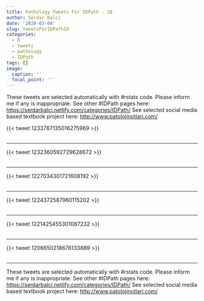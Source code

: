 ```yaml
---
title: Pathology Tweets For IDPath - 10
author: Serdar Balci
date: '2020-03-04'
slug: tweetsForIDPath10
categories:
  - R
  - tweets
  - pathology
  - IDPath
tags: []
image:
  caption: ''
  focal_point: ''
---
```



These tweets are selected automatically with #rstats code. Please inform me if any is inappropriate.
See other #IDPath pages here: https://serdarbalci.netlify.com/categories/IDPath/ 
See selected social media based textbook project here: http://www.patolojinotlari.com/

{{< tweet 1233787135016275969 >}}
<br>
<br>
<hr>
{{< tweet 1232360592729628672 >}}
<br>
<br>
<hr>
{{< tweet 1227034301721608192 >}}
<br>
<br>
<hr>
{{< tweet 1224372587960115202 >}}
<br>
<br>
<hr>
{{< tweet 1221425455301087232 >}}
<br>
<br>
<hr>
{{< tweet 1206650218676133889 >}}
<br>
<br>
<hr>


These tweets are selected automatically with #rstats code. Please inform me if any is inappropriate.
See other #IDPath pages here: https://serdarbalci.netlify.com/categories/IDPath/ 
See selected social media based textbook project here: http://www.patolojinotlari.com/
